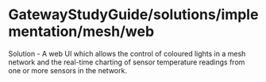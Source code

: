 # GatewayStudyGuide/solutions/implementation/mesh/web
Solution - A web UI which allows the control of coloured lights in a mesh network and the real-time charting of sensor temperature readings from one or more sensors in the network.
